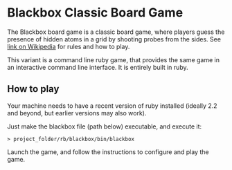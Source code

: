 # Blackbox Classic Board Game

The Blackbox board game is a classic board game, where players guess the presence of hidden atoms in a grid by shooting probes from the sides. See [link on Wikipedia](https://en.wikipedia.org/wiki/Black_Box_(game))  for rules and how to play.

This variant is a command line ruby game, that provides the same game in an interactive command line interface. It is entirely built in ruby. 

## How to play

Your machine needs to have a recent version of ruby installed (ideally 2.2 and beyond, but earlier versions may also work).

Just make the blackbox file (path below) executable, and execute it:

```
> project_folder/rb/blackbox/bin/blackbox
```

Launch the game, and follow the instructions to configure and play the game. 


